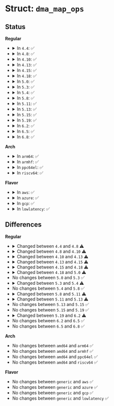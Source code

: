 # Struct: <code>dma_map_ops</code>

## Status
<b>Regular</b>
<ul>
<li>
<details>
<summary>In <code>4.4</code>: ✅</summary>

```c
struct dma_map_ops {
    void * (*alloc)(struct device *, size_t, dma_addr_t *, gfp_t, struct dma_attrs *);
    void (*free)(struct device *, size_t, void *, dma_addr_t, struct dma_attrs *);
    int (*mmap)(struct device *, struct vm_area_struct *, void *, dma_addr_t, size_t, struct dma_attrs *);
    int (*get_sgtable)(struct device *, struct sg_table *, void *, dma_addr_t, size_t, struct dma_attrs *);
    dma_addr_t (*map_page)(struct device *, struct page *, long unsigned int, size_t, enum dma_data_direction, struct dma_attrs *);
    void (*unmap_page)(struct device *, dma_addr_t, size_t, enum dma_data_direction, struct dma_attrs *);
    int (*map_sg)(struct device *, struct scatterlist *, int, enum dma_data_direction, struct dma_attrs *);
    void (*unmap_sg)(struct device *, struct scatterlist *, int, enum dma_data_direction, struct dma_attrs *);
    void (*sync_single_for_cpu)(struct device *, dma_addr_t, size_t, enum dma_data_direction);
    void (*sync_single_for_device)(struct device *, dma_addr_t, size_t, enum dma_data_direction);
    void (*sync_sg_for_cpu)(struct device *, struct scatterlist *, int, enum dma_data_direction);
    void (*sync_sg_for_device)(struct device *, struct scatterlist *, int, enum dma_data_direction);
    int (*mapping_error)(struct device *, dma_addr_t);
    int (*dma_supported)(struct device *, u64);
    int (*set_dma_mask)(struct device *, u64);
    int is_phys;
};
```
</details>
</li>
<li>
<details>
<summary>In <code>4.8</code>: ✅</summary>

```c
struct dma_map_ops {
    void * (*alloc)(struct device *, size_t, dma_addr_t *, gfp_t, long unsigned int);
    void (*free)(struct device *, size_t, void *, dma_addr_t, long unsigned int);
    int (*mmap)(struct device *, struct vm_area_struct *, void *, dma_addr_t, size_t, long unsigned int);
    int (*get_sgtable)(struct device *, struct sg_table *, void *, dma_addr_t, size_t, long unsigned int);
    dma_addr_t (*map_page)(struct device *, struct page *, long unsigned int, size_t, enum dma_data_direction, long unsigned int);
    void (*unmap_page)(struct device *, dma_addr_t, size_t, enum dma_data_direction, long unsigned int);
    int (*map_sg)(struct device *, struct scatterlist *, int, enum dma_data_direction, long unsigned int);
    void (*unmap_sg)(struct device *, struct scatterlist *, int, enum dma_data_direction, long unsigned int);
    void (*sync_single_for_cpu)(struct device *, dma_addr_t, size_t, enum dma_data_direction);
    void (*sync_single_for_device)(struct device *, dma_addr_t, size_t, enum dma_data_direction);
    void (*sync_sg_for_cpu)(struct device *, struct scatterlist *, int, enum dma_data_direction);
    void (*sync_sg_for_device)(struct device *, struct scatterlist *, int, enum dma_data_direction);
    int (*mapping_error)(struct device *, dma_addr_t);
    int (*dma_supported)(struct device *, u64);
    int (*set_dma_mask)(struct device *, u64);
    int is_phys;
};
```
</details>
</li>
<li>
<details>
<summary>In <code>4.10</code>: ✅</summary>

```c
struct dma_map_ops {
    void * (*alloc)(struct device *, size_t, dma_addr_t *, gfp_t, long unsigned int);
    void (*free)(struct device *, size_t, void *, dma_addr_t, long unsigned int);
    int (*mmap)(struct device *, struct vm_area_struct *, void *, dma_addr_t, size_t, long unsigned int);
    int (*get_sgtable)(struct device *, struct sg_table *, void *, dma_addr_t, size_t, long unsigned int);
    dma_addr_t (*map_page)(struct device *, struct page *, long unsigned int, size_t, enum dma_data_direction, long unsigned int);
    void (*unmap_page)(struct device *, dma_addr_t, size_t, enum dma_data_direction, long unsigned int);
    int (*map_sg)(struct device *, struct scatterlist *, int, enum dma_data_direction, long unsigned int);
    void (*unmap_sg)(struct device *, struct scatterlist *, int, enum dma_data_direction, long unsigned int);
    dma_addr_t (*map_resource)(struct device *, phys_addr_t, size_t, enum dma_data_direction, long unsigned int);
    void (*unmap_resource)(struct device *, dma_addr_t, size_t, enum dma_data_direction, long unsigned int);
    void (*sync_single_for_cpu)(struct device *, dma_addr_t, size_t, enum dma_data_direction);
    void (*sync_single_for_device)(struct device *, dma_addr_t, size_t, enum dma_data_direction);
    void (*sync_sg_for_cpu)(struct device *, struct scatterlist *, int, enum dma_data_direction);
    void (*sync_sg_for_device)(struct device *, struct scatterlist *, int, enum dma_data_direction);
    int (*mapping_error)(struct device *, dma_addr_t);
    int (*dma_supported)(struct device *, u64);
    int (*set_dma_mask)(struct device *, u64);
    int is_phys;
};
```
</details>
</li>
<li>
<details>
<summary>In <code>4.13</code>: ✅</summary>

```c
struct dma_map_ops {
    void * (*alloc)(struct device *, size_t, dma_addr_t *, gfp_t, long unsigned int);
    void (*free)(struct device *, size_t, void *, dma_addr_t, long unsigned int);
    int (*mmap)(struct device *, struct vm_area_struct *, void *, dma_addr_t, size_t, long unsigned int);
    int (*get_sgtable)(struct device *, struct sg_table *, void *, dma_addr_t, size_t, long unsigned int);
    dma_addr_t (*map_page)(struct device *, struct page *, long unsigned int, size_t, enum dma_data_direction, long unsigned int);
    void (*unmap_page)(struct device *, dma_addr_t, size_t, enum dma_data_direction, long unsigned int);
    int (*map_sg)(struct device *, struct scatterlist *, int, enum dma_data_direction, long unsigned int);
    void (*unmap_sg)(struct device *, struct scatterlist *, int, enum dma_data_direction, long unsigned int);
    dma_addr_t (*map_resource)(struct device *, phys_addr_t, size_t, enum dma_data_direction, long unsigned int);
    void (*unmap_resource)(struct device *, dma_addr_t, size_t, enum dma_data_direction, long unsigned int);
    void (*sync_single_for_cpu)(struct device *, dma_addr_t, size_t, enum dma_data_direction);
    void (*sync_single_for_device)(struct device *, dma_addr_t, size_t, enum dma_data_direction);
    void (*sync_sg_for_cpu)(struct device *, struct scatterlist *, int, enum dma_data_direction);
    void (*sync_sg_for_device)(struct device *, struct scatterlist *, int, enum dma_data_direction);
    int (*mapping_error)(struct device *, dma_addr_t);
    int (*dma_supported)(struct device *, u64);
    int is_phys;
};
```
</details>
</li>
<li>
<details>
<summary>In <code>4.15</code>: ✅</summary>

```c
struct dma_map_ops {
    void * (*alloc)(struct device *, size_t, dma_addr_t *, gfp_t, long unsigned int);
    void (*free)(struct device *, size_t, void *, dma_addr_t, long unsigned int);
    int (*mmap)(struct device *, struct vm_area_struct *, void *, dma_addr_t, size_t, long unsigned int);
    int (*get_sgtable)(struct device *, struct sg_table *, void *, dma_addr_t, size_t, long unsigned int);
    dma_addr_t (*map_page)(struct device *, struct page *, long unsigned int, size_t, enum dma_data_direction, long unsigned int);
    void (*unmap_page)(struct device *, dma_addr_t, size_t, enum dma_data_direction, long unsigned int);
    int (*map_sg)(struct device *, struct scatterlist *, int, enum dma_data_direction, long unsigned int);
    void (*unmap_sg)(struct device *, struct scatterlist *, int, enum dma_data_direction, long unsigned int);
    dma_addr_t (*map_resource)(struct device *, phys_addr_t, size_t, enum dma_data_direction, long unsigned int);
    void (*unmap_resource)(struct device *, dma_addr_t, size_t, enum dma_data_direction, long unsigned int);
    void (*sync_single_for_cpu)(struct device *, dma_addr_t, size_t, enum dma_data_direction);
    void (*sync_single_for_device)(struct device *, dma_addr_t, size_t, enum dma_data_direction);
    void (*sync_sg_for_cpu)(struct device *, struct scatterlist *, int, enum dma_data_direction);
    void (*sync_sg_for_device)(struct device *, struct scatterlist *, int, enum dma_data_direction);
    void (*cache_sync)(struct device *, void *, size_t, enum dma_data_direction);
    int (*mapping_error)(struct device *, dma_addr_t);
    int (*dma_supported)(struct device *, u64);
    int is_phys;
};
```
</details>
</li>
<li>
<details>
<summary>In <code>4.18</code>: ✅</summary>

```c
struct dma_map_ops {
    void * (*alloc)(struct device *, size_t, dma_addr_t *, gfp_t, long unsigned int);
    void (*free)(struct device *, size_t, void *, dma_addr_t, long unsigned int);
    int (*mmap)(struct device *, struct vm_area_struct *, void *, dma_addr_t, size_t, long unsigned int);
    int (*get_sgtable)(struct device *, struct sg_table *, void *, dma_addr_t, size_t, long unsigned int);
    dma_addr_t (*map_page)(struct device *, struct page *, long unsigned int, size_t, enum dma_data_direction, long unsigned int);
    void (*unmap_page)(struct device *, dma_addr_t, size_t, enum dma_data_direction, long unsigned int);
    int (*map_sg)(struct device *, struct scatterlist *, int, enum dma_data_direction, long unsigned int);
    void (*unmap_sg)(struct device *, struct scatterlist *, int, enum dma_data_direction, long unsigned int);
    dma_addr_t (*map_resource)(struct device *, phys_addr_t, size_t, enum dma_data_direction, long unsigned int);
    void (*unmap_resource)(struct device *, dma_addr_t, size_t, enum dma_data_direction, long unsigned int);
    void (*sync_single_for_cpu)(struct device *, dma_addr_t, size_t, enum dma_data_direction);
    void (*sync_single_for_device)(struct device *, dma_addr_t, size_t, enum dma_data_direction);
    void (*sync_sg_for_cpu)(struct device *, struct scatterlist *, int, enum dma_data_direction);
    void (*sync_sg_for_device)(struct device *, struct scatterlist *, int, enum dma_data_direction);
    void (*cache_sync)(struct device *, void *, size_t, enum dma_data_direction);
    int (*mapping_error)(struct device *, dma_addr_t);
    int (*dma_supported)(struct device *, u64);
};
```
</details>
</li>
<li>
<details>
<summary>In <code>5.0</code>: ✅</summary>

```c
struct dma_map_ops {
    void * (*alloc)(struct device *, size_t, dma_addr_t *, gfp_t, long unsigned int);
    void (*free)(struct device *, size_t, void *, dma_addr_t, long unsigned int);
    int (*mmap)(struct device *, struct vm_area_struct *, void *, dma_addr_t, size_t, long unsigned int);
    int (*get_sgtable)(struct device *, struct sg_table *, void *, dma_addr_t, size_t, long unsigned int);
    dma_addr_t (*map_page)(struct device *, struct page *, long unsigned int, size_t, enum dma_data_direction, long unsigned int);
    void (*unmap_page)(struct device *, dma_addr_t, size_t, enum dma_data_direction, long unsigned int);
    int (*map_sg)(struct device *, struct scatterlist *, int, enum dma_data_direction, long unsigned int);
    void (*unmap_sg)(struct device *, struct scatterlist *, int, enum dma_data_direction, long unsigned int);
    dma_addr_t (*map_resource)(struct device *, phys_addr_t, size_t, enum dma_data_direction, long unsigned int);
    void (*unmap_resource)(struct device *, dma_addr_t, size_t, enum dma_data_direction, long unsigned int);
    void (*sync_single_for_cpu)(struct device *, dma_addr_t, size_t, enum dma_data_direction);
    void (*sync_single_for_device)(struct device *, dma_addr_t, size_t, enum dma_data_direction);
    void (*sync_sg_for_cpu)(struct device *, struct scatterlist *, int, enum dma_data_direction);
    void (*sync_sg_for_device)(struct device *, struct scatterlist *, int, enum dma_data_direction);
    void (*cache_sync)(struct device *, void *, size_t, enum dma_data_direction);
    int (*dma_supported)(struct device *, u64);
    u64 (*get_required_mask)(struct device *);
    size_t (*max_mapping_size)(struct device *);
};
```
</details>
</li>
<li>
<details>
<summary>In <code>5.3</code>: ✅</summary>

```c
struct dma_map_ops {
    void * (*alloc)(struct device *, size_t, dma_addr_t *, gfp_t, long unsigned int);
    void (*free)(struct device *, size_t, void *, dma_addr_t, long unsigned int);
    int (*mmap)(struct device *, struct vm_area_struct *, void *, dma_addr_t, size_t, long unsigned int);
    int (*get_sgtable)(struct device *, struct sg_table *, void *, dma_addr_t, size_t, long unsigned int);
    dma_addr_t (*map_page)(struct device *, struct page *, long unsigned int, size_t, enum dma_data_direction, long unsigned int);
    void (*unmap_page)(struct device *, dma_addr_t, size_t, enum dma_data_direction, long unsigned int);
    int (*map_sg)(struct device *, struct scatterlist *, int, enum dma_data_direction, long unsigned int);
    void (*unmap_sg)(struct device *, struct scatterlist *, int, enum dma_data_direction, long unsigned int);
    dma_addr_t (*map_resource)(struct device *, phys_addr_t, size_t, enum dma_data_direction, long unsigned int);
    void (*unmap_resource)(struct device *, dma_addr_t, size_t, enum dma_data_direction, long unsigned int);
    void (*sync_single_for_cpu)(struct device *, dma_addr_t, size_t, enum dma_data_direction);
    void (*sync_single_for_device)(struct device *, dma_addr_t, size_t, enum dma_data_direction);
    void (*sync_sg_for_cpu)(struct device *, struct scatterlist *, int, enum dma_data_direction);
    void (*sync_sg_for_device)(struct device *, struct scatterlist *, int, enum dma_data_direction);
    void (*cache_sync)(struct device *, void *, size_t, enum dma_data_direction);
    int (*dma_supported)(struct device *, u64);
    u64 (*get_required_mask)(struct device *);
    size_t (*max_mapping_size)(struct device *);
};
```
</details>
</li>
<li>
<details>
<summary>In <code>5.4</code>: ✅</summary>

```c
struct dma_map_ops {
    void * (*alloc)(struct device *, size_t, dma_addr_t *, gfp_t, long unsigned int);
    void (*free)(struct device *, size_t, void *, dma_addr_t, long unsigned int);
    int (*mmap)(struct device *, struct vm_area_struct *, void *, dma_addr_t, size_t, long unsigned int);
    int (*get_sgtable)(struct device *, struct sg_table *, void *, dma_addr_t, size_t, long unsigned int);
    dma_addr_t (*map_page)(struct device *, struct page *, long unsigned int, size_t, enum dma_data_direction, long unsigned int);
    void (*unmap_page)(struct device *, dma_addr_t, size_t, enum dma_data_direction, long unsigned int);
    int (*map_sg)(struct device *, struct scatterlist *, int, enum dma_data_direction, long unsigned int);
    void (*unmap_sg)(struct device *, struct scatterlist *, int, enum dma_data_direction, long unsigned int);
    dma_addr_t (*map_resource)(struct device *, phys_addr_t, size_t, enum dma_data_direction, long unsigned int);
    void (*unmap_resource)(struct device *, dma_addr_t, size_t, enum dma_data_direction, long unsigned int);
    void (*sync_single_for_cpu)(struct device *, dma_addr_t, size_t, enum dma_data_direction);
    void (*sync_single_for_device)(struct device *, dma_addr_t, size_t, enum dma_data_direction);
    void (*sync_sg_for_cpu)(struct device *, struct scatterlist *, int, enum dma_data_direction);
    void (*sync_sg_for_device)(struct device *, struct scatterlist *, int, enum dma_data_direction);
    void (*cache_sync)(struct device *, void *, size_t, enum dma_data_direction);
    int (*dma_supported)(struct device *, u64);
    u64 (*get_required_mask)(struct device *);
    size_t (*max_mapping_size)(struct device *);
    long unsigned int (*get_merge_boundary)(struct device *);
};
```
</details>
</li>
<li>
<details>
<summary>In <code>5.8</code>: ✅</summary>

```c
struct dma_map_ops {
    void * (*alloc)(struct device *, size_t, dma_addr_t *, gfp_t, long unsigned int);
    void (*free)(struct device *, size_t, void *, dma_addr_t, long unsigned int);
    int (*mmap)(struct device *, struct vm_area_struct *, void *, dma_addr_t, size_t, long unsigned int);
    int (*get_sgtable)(struct device *, struct sg_table *, void *, dma_addr_t, size_t, long unsigned int);
    dma_addr_t (*map_page)(struct device *, struct page *, long unsigned int, size_t, enum dma_data_direction, long unsigned int);
    void (*unmap_page)(struct device *, dma_addr_t, size_t, enum dma_data_direction, long unsigned int);
    int (*map_sg)(struct device *, struct scatterlist *, int, enum dma_data_direction, long unsigned int);
    void (*unmap_sg)(struct device *, struct scatterlist *, int, enum dma_data_direction, long unsigned int);
    dma_addr_t (*map_resource)(struct device *, phys_addr_t, size_t, enum dma_data_direction, long unsigned int);
    void (*unmap_resource)(struct device *, dma_addr_t, size_t, enum dma_data_direction, long unsigned int);
    void (*sync_single_for_cpu)(struct device *, dma_addr_t, size_t, enum dma_data_direction);
    void (*sync_single_for_device)(struct device *, dma_addr_t, size_t, enum dma_data_direction);
    void (*sync_sg_for_cpu)(struct device *, struct scatterlist *, int, enum dma_data_direction);
    void (*sync_sg_for_device)(struct device *, struct scatterlist *, int, enum dma_data_direction);
    void (*cache_sync)(struct device *, void *, size_t, enum dma_data_direction);
    int (*dma_supported)(struct device *, u64);
    u64 (*get_required_mask)(struct device *);
    size_t (*max_mapping_size)(struct device *);
    long unsigned int (*get_merge_boundary)(struct device *);
};
```
</details>
</li>
<li>
<details>
<summary>In <code>5.11</code>: ✅</summary>

```c
struct dma_map_ops {
    void * (*alloc)(struct device *, size_t, dma_addr_t *, gfp_t, long unsigned int);
    void (*free)(struct device *, size_t, void *, dma_addr_t, long unsigned int);
    struct page * (*alloc_pages)(struct device *, size_t, dma_addr_t *, enum dma_data_direction, gfp_t);
    void (*free_pages)(struct device *, size_t, struct page *, dma_addr_t, enum dma_data_direction);
    void * (*alloc_noncoherent)(struct device *, size_t, dma_addr_t *, enum dma_data_direction, gfp_t);
    void (*free_noncoherent)(struct device *, size_t, void *, dma_addr_t, enum dma_data_direction);
    int (*mmap)(struct device *, struct vm_area_struct *, void *, dma_addr_t, size_t, long unsigned int);
    int (*get_sgtable)(struct device *, struct sg_table *, void *, dma_addr_t, size_t, long unsigned int);
    dma_addr_t (*map_page)(struct device *, struct page *, long unsigned int, size_t, enum dma_data_direction, long unsigned int);
    void (*unmap_page)(struct device *, dma_addr_t, size_t, enum dma_data_direction, long unsigned int);
    int (*map_sg)(struct device *, struct scatterlist *, int, enum dma_data_direction, long unsigned int);
    void (*unmap_sg)(struct device *, struct scatterlist *, int, enum dma_data_direction, long unsigned int);
    dma_addr_t (*map_resource)(struct device *, phys_addr_t, size_t, enum dma_data_direction, long unsigned int);
    void (*unmap_resource)(struct device *, dma_addr_t, size_t, enum dma_data_direction, long unsigned int);
    void (*sync_single_for_cpu)(struct device *, dma_addr_t, size_t, enum dma_data_direction);
    void (*sync_single_for_device)(struct device *, dma_addr_t, size_t, enum dma_data_direction);
    void (*sync_sg_for_cpu)(struct device *, struct scatterlist *, int, enum dma_data_direction);
    void (*sync_sg_for_device)(struct device *, struct scatterlist *, int, enum dma_data_direction);
    void (*cache_sync)(struct device *, void *, size_t, enum dma_data_direction);
    int (*dma_supported)(struct device *, u64);
    u64 (*get_required_mask)(struct device *);
    size_t (*max_mapping_size)(struct device *);
    long unsigned int (*get_merge_boundary)(struct device *);
};
```
</details>
</li>
<li>
<details>
<summary>In <code>5.13</code>: ✅</summary>

```c
struct dma_map_ops {
    void * (*alloc)(struct device *, size_t, dma_addr_t *, gfp_t, long unsigned int);
    void (*free)(struct device *, size_t, void *, dma_addr_t, long unsigned int);
    struct page * (*alloc_pages)(struct device *, size_t, dma_addr_t *, enum dma_data_direction, gfp_t);
    void (*free_pages)(struct device *, size_t, struct page *, dma_addr_t, enum dma_data_direction);
    struct sg_table * (*alloc_noncontiguous)(struct device *, size_t, enum dma_data_direction, gfp_t, long unsigned int);
    void (*free_noncontiguous)(struct device *, size_t, struct sg_table *, enum dma_data_direction);
    int (*mmap)(struct device *, struct vm_area_struct *, void *, dma_addr_t, size_t, long unsigned int);
    int (*get_sgtable)(struct device *, struct sg_table *, void *, dma_addr_t, size_t, long unsigned int);
    dma_addr_t (*map_page)(struct device *, struct page *, long unsigned int, size_t, enum dma_data_direction, long unsigned int);
    void (*unmap_page)(struct device *, dma_addr_t, size_t, enum dma_data_direction, long unsigned int);
    int (*map_sg)(struct device *, struct scatterlist *, int, enum dma_data_direction, long unsigned int);
    void (*unmap_sg)(struct device *, struct scatterlist *, int, enum dma_data_direction, long unsigned int);
    dma_addr_t (*map_resource)(struct device *, phys_addr_t, size_t, enum dma_data_direction, long unsigned int);
    void (*unmap_resource)(struct device *, dma_addr_t, size_t, enum dma_data_direction, long unsigned int);
    void (*sync_single_for_cpu)(struct device *, dma_addr_t, size_t, enum dma_data_direction);
    void (*sync_single_for_device)(struct device *, dma_addr_t, size_t, enum dma_data_direction);
    void (*sync_sg_for_cpu)(struct device *, struct scatterlist *, int, enum dma_data_direction);
    void (*sync_sg_for_device)(struct device *, struct scatterlist *, int, enum dma_data_direction);
    void (*cache_sync)(struct device *, void *, size_t, enum dma_data_direction);
    int (*dma_supported)(struct device *, u64);
    u64 (*get_required_mask)(struct device *);
    size_t (*max_mapping_size)(struct device *);
    long unsigned int (*get_merge_boundary)(struct device *);
};
```
</details>
</li>
<li>
<details>
<summary>In <code>5.15</code>: ✅</summary>

```c
struct dma_map_ops {
    void * (*alloc)(struct device *, size_t, dma_addr_t *, gfp_t, long unsigned int);
    void (*free)(struct device *, size_t, void *, dma_addr_t, long unsigned int);
    struct page * (*alloc_pages)(struct device *, size_t, dma_addr_t *, enum dma_data_direction, gfp_t);
    void (*free_pages)(struct device *, size_t, struct page *, dma_addr_t, enum dma_data_direction);
    struct sg_table * (*alloc_noncontiguous)(struct device *, size_t, enum dma_data_direction, gfp_t, long unsigned int);
    void (*free_noncontiguous)(struct device *, size_t, struct sg_table *, enum dma_data_direction);
    int (*mmap)(struct device *, struct vm_area_struct *, void *, dma_addr_t, size_t, long unsigned int);
    int (*get_sgtable)(struct device *, struct sg_table *, void *, dma_addr_t, size_t, long unsigned int);
    dma_addr_t (*map_page)(struct device *, struct page *, long unsigned int, size_t, enum dma_data_direction, long unsigned int);
    void (*unmap_page)(struct device *, dma_addr_t, size_t, enum dma_data_direction, long unsigned int);
    int (*map_sg)(struct device *, struct scatterlist *, int, enum dma_data_direction, long unsigned int);
    void (*unmap_sg)(struct device *, struct scatterlist *, int, enum dma_data_direction, long unsigned int);
    dma_addr_t (*map_resource)(struct device *, phys_addr_t, size_t, enum dma_data_direction, long unsigned int);
    void (*unmap_resource)(struct device *, dma_addr_t, size_t, enum dma_data_direction, long unsigned int);
    void (*sync_single_for_cpu)(struct device *, dma_addr_t, size_t, enum dma_data_direction);
    void (*sync_single_for_device)(struct device *, dma_addr_t, size_t, enum dma_data_direction);
    void (*sync_sg_for_cpu)(struct device *, struct scatterlist *, int, enum dma_data_direction);
    void (*sync_sg_for_device)(struct device *, struct scatterlist *, int, enum dma_data_direction);
    void (*cache_sync)(struct device *, void *, size_t, enum dma_data_direction);
    int (*dma_supported)(struct device *, u64);
    u64 (*get_required_mask)(struct device *);
    size_t (*max_mapping_size)(struct device *);
    long unsigned int (*get_merge_boundary)(struct device *);
};
```
</details>
</li>
<li>
<details>
<summary>In <code>5.19</code>: ✅</summary>

```c
struct dma_map_ops {
    void * (*alloc)(struct device *, size_t, dma_addr_t *, gfp_t, long unsigned int);
    void (*free)(struct device *, size_t, void *, dma_addr_t, long unsigned int);
    struct page * (*alloc_pages)(struct device *, size_t, dma_addr_t *, enum dma_data_direction, gfp_t);
    void (*free_pages)(struct device *, size_t, struct page *, dma_addr_t, enum dma_data_direction);
    struct sg_table * (*alloc_noncontiguous)(struct device *, size_t, enum dma_data_direction, gfp_t, long unsigned int);
    void (*free_noncontiguous)(struct device *, size_t, struct sg_table *, enum dma_data_direction);
    int (*mmap)(struct device *, struct vm_area_struct *, void *, dma_addr_t, size_t, long unsigned int);
    int (*get_sgtable)(struct device *, struct sg_table *, void *, dma_addr_t, size_t, long unsigned int);
    dma_addr_t (*map_page)(struct device *, struct page *, long unsigned int, size_t, enum dma_data_direction, long unsigned int);
    void (*unmap_page)(struct device *, dma_addr_t, size_t, enum dma_data_direction, long unsigned int);
    int (*map_sg)(struct device *, struct scatterlist *, int, enum dma_data_direction, long unsigned int);
    void (*unmap_sg)(struct device *, struct scatterlist *, int, enum dma_data_direction, long unsigned int);
    dma_addr_t (*map_resource)(struct device *, phys_addr_t, size_t, enum dma_data_direction, long unsigned int);
    void (*unmap_resource)(struct device *, dma_addr_t, size_t, enum dma_data_direction, long unsigned int);
    void (*sync_single_for_cpu)(struct device *, dma_addr_t, size_t, enum dma_data_direction);
    void (*sync_single_for_device)(struct device *, dma_addr_t, size_t, enum dma_data_direction);
    void (*sync_sg_for_cpu)(struct device *, struct scatterlist *, int, enum dma_data_direction);
    void (*sync_sg_for_device)(struct device *, struct scatterlist *, int, enum dma_data_direction);
    void (*cache_sync)(struct device *, void *, size_t, enum dma_data_direction);
    int (*dma_supported)(struct device *, u64);
    u64 (*get_required_mask)(struct device *);
    size_t (*max_mapping_size)(struct device *);
    long unsigned int (*get_merge_boundary)(struct device *);
};
```
</details>
</li>
<li>
<details>
<summary>In <code>6.2</code>: ✅</summary>

```c
struct dma_map_ops {
    unsigned int flags;
    void * (*alloc)(struct device *, size_t, dma_addr_t *, gfp_t, long unsigned int);
    void (*free)(struct device *, size_t, void *, dma_addr_t, long unsigned int);
    struct page * (*alloc_pages)(struct device *, size_t, dma_addr_t *, enum dma_data_direction, gfp_t);
    void (*free_pages)(struct device *, size_t, struct page *, dma_addr_t, enum dma_data_direction);
    struct sg_table * (*alloc_noncontiguous)(struct device *, size_t, enum dma_data_direction, gfp_t, long unsigned int);
    void (*free_noncontiguous)(struct device *, size_t, struct sg_table *, enum dma_data_direction);
    int (*mmap)(struct device *, struct vm_area_struct *, void *, dma_addr_t, size_t, long unsigned int);
    int (*get_sgtable)(struct device *, struct sg_table *, void *, dma_addr_t, size_t, long unsigned int);
    dma_addr_t (*map_page)(struct device *, struct page *, long unsigned int, size_t, enum dma_data_direction, long unsigned int);
    void (*unmap_page)(struct device *, dma_addr_t, size_t, enum dma_data_direction, long unsigned int);
    int (*map_sg)(struct device *, struct scatterlist *, int, enum dma_data_direction, long unsigned int);
    void (*unmap_sg)(struct device *, struct scatterlist *, int, enum dma_data_direction, long unsigned int);
    dma_addr_t (*map_resource)(struct device *, phys_addr_t, size_t, enum dma_data_direction, long unsigned int);
    void (*unmap_resource)(struct device *, dma_addr_t, size_t, enum dma_data_direction, long unsigned int);
    void (*sync_single_for_cpu)(struct device *, dma_addr_t, size_t, enum dma_data_direction);
    void (*sync_single_for_device)(struct device *, dma_addr_t, size_t, enum dma_data_direction);
    void (*sync_sg_for_cpu)(struct device *, struct scatterlist *, int, enum dma_data_direction);
    void (*sync_sg_for_device)(struct device *, struct scatterlist *, int, enum dma_data_direction);
    void (*cache_sync)(struct device *, void *, size_t, enum dma_data_direction);
    int (*dma_supported)(struct device *, u64);
    u64 (*get_required_mask)(struct device *);
    size_t (*max_mapping_size)(struct device *);
    size_t (*opt_mapping_size)();
    long unsigned int (*get_merge_boundary)(struct device *);
};
```
</details>
</li>
<li>
<details>
<summary>In <code>6.5</code>: ✅</summary>

```c
struct dma_map_ops {
    unsigned int flags;
    void * (*alloc)(struct device *, size_t, dma_addr_t *, gfp_t, long unsigned int);
    void (*free)(struct device *, size_t, void *, dma_addr_t, long unsigned int);
    struct page * (*alloc_pages)(struct device *, size_t, dma_addr_t *, enum dma_data_direction, gfp_t);
    void (*free_pages)(struct device *, size_t, struct page *, dma_addr_t, enum dma_data_direction);
    struct sg_table * (*alloc_noncontiguous)(struct device *, size_t, enum dma_data_direction, gfp_t, long unsigned int);
    void (*free_noncontiguous)(struct device *, size_t, struct sg_table *, enum dma_data_direction);
    int (*mmap)(struct device *, struct vm_area_struct *, void *, dma_addr_t, size_t, long unsigned int);
    int (*get_sgtable)(struct device *, struct sg_table *, void *, dma_addr_t, size_t, long unsigned int);
    dma_addr_t (*map_page)(struct device *, struct page *, long unsigned int, size_t, enum dma_data_direction, long unsigned int);
    void (*unmap_page)(struct device *, dma_addr_t, size_t, enum dma_data_direction, long unsigned int);
    int (*map_sg)(struct device *, struct scatterlist *, int, enum dma_data_direction, long unsigned int);
    void (*unmap_sg)(struct device *, struct scatterlist *, int, enum dma_data_direction, long unsigned int);
    dma_addr_t (*map_resource)(struct device *, phys_addr_t, size_t, enum dma_data_direction, long unsigned int);
    void (*unmap_resource)(struct device *, dma_addr_t, size_t, enum dma_data_direction, long unsigned int);
    void (*sync_single_for_cpu)(struct device *, dma_addr_t, size_t, enum dma_data_direction);
    void (*sync_single_for_device)(struct device *, dma_addr_t, size_t, enum dma_data_direction);
    void (*sync_sg_for_cpu)(struct device *, struct scatterlist *, int, enum dma_data_direction);
    void (*sync_sg_for_device)(struct device *, struct scatterlist *, int, enum dma_data_direction);
    void (*cache_sync)(struct device *, void *, size_t, enum dma_data_direction);
    int (*dma_supported)(struct device *, u64);
    u64 (*get_required_mask)(struct device *);
    size_t (*max_mapping_size)(struct device *);
    size_t (*opt_mapping_size)();
    long unsigned int (*get_merge_boundary)(struct device *);
};
```
</details>
</li>
<li>
<details>
<summary>In <code>6.8</code>: ✅</summary>

```c
struct dma_map_ops {
    unsigned int flags;
    void * (*alloc)(struct device *, size_t, dma_addr_t *, gfp_t, long unsigned int);
    void (*free)(struct device *, size_t, void *, dma_addr_t, long unsigned int);
    struct page * (*alloc_pages)(struct device *, size_t, dma_addr_t *, enum dma_data_direction, gfp_t);
    void (*free_pages)(struct device *, size_t, struct page *, dma_addr_t, enum dma_data_direction);
    struct sg_table * (*alloc_noncontiguous)(struct device *, size_t, enum dma_data_direction, gfp_t, long unsigned int);
    void (*free_noncontiguous)(struct device *, size_t, struct sg_table *, enum dma_data_direction);
    int (*mmap)(struct device *, struct vm_area_struct *, void *, dma_addr_t, size_t, long unsigned int);
    int (*get_sgtable)(struct device *, struct sg_table *, void *, dma_addr_t, size_t, long unsigned int);
    dma_addr_t (*map_page)(struct device *, struct page *, long unsigned int, size_t, enum dma_data_direction, long unsigned int);
    void (*unmap_page)(struct device *, dma_addr_t, size_t, enum dma_data_direction, long unsigned int);
    int (*map_sg)(struct device *, struct scatterlist *, int, enum dma_data_direction, long unsigned int);
    void (*unmap_sg)(struct device *, struct scatterlist *, int, enum dma_data_direction, long unsigned int);
    dma_addr_t (*map_resource)(struct device *, phys_addr_t, size_t, enum dma_data_direction, long unsigned int);
    void (*unmap_resource)(struct device *, dma_addr_t, size_t, enum dma_data_direction, long unsigned int);
    void (*sync_single_for_cpu)(struct device *, dma_addr_t, size_t, enum dma_data_direction);
    void (*sync_single_for_device)(struct device *, dma_addr_t, size_t, enum dma_data_direction);
    void (*sync_sg_for_cpu)(struct device *, struct scatterlist *, int, enum dma_data_direction);
    void (*sync_sg_for_device)(struct device *, struct scatterlist *, int, enum dma_data_direction);
    void (*cache_sync)(struct device *, void *, size_t, enum dma_data_direction);
    int (*dma_supported)(struct device *, u64);
    u64 (*get_required_mask)(struct device *);
    size_t (*max_mapping_size)(struct device *);
    size_t (*opt_mapping_size)();
    long unsigned int (*get_merge_boundary)(struct device *);
};
```
</details>
</li>
</ul>
<b>Arch</b>
<ul>
<li>
<details>
<summary>In <code>arm64</code>: ✅</summary>

```c
struct dma_map_ops {
    void * (*alloc)(struct device *, size_t, dma_addr_t *, gfp_t, long unsigned int);
    void (*free)(struct device *, size_t, void *, dma_addr_t, long unsigned int);
    int (*mmap)(struct device *, struct vm_area_struct *, void *, dma_addr_t, size_t, long unsigned int);
    int (*get_sgtable)(struct device *, struct sg_table *, void *, dma_addr_t, size_t, long unsigned int);
    dma_addr_t (*map_page)(struct device *, struct page *, long unsigned int, size_t, enum dma_data_direction, long unsigned int);
    void (*unmap_page)(struct device *, dma_addr_t, size_t, enum dma_data_direction, long unsigned int);
    int (*map_sg)(struct device *, struct scatterlist *, int, enum dma_data_direction, long unsigned int);
    void (*unmap_sg)(struct device *, struct scatterlist *, int, enum dma_data_direction, long unsigned int);
    dma_addr_t (*map_resource)(struct device *, phys_addr_t, size_t, enum dma_data_direction, long unsigned int);
    void (*unmap_resource)(struct device *, dma_addr_t, size_t, enum dma_data_direction, long unsigned int);
    void (*sync_single_for_cpu)(struct device *, dma_addr_t, size_t, enum dma_data_direction);
    void (*sync_single_for_device)(struct device *, dma_addr_t, size_t, enum dma_data_direction);
    void (*sync_sg_for_cpu)(struct device *, struct scatterlist *, int, enum dma_data_direction);
    void (*sync_sg_for_device)(struct device *, struct scatterlist *, int, enum dma_data_direction);
    void (*cache_sync)(struct device *, void *, size_t, enum dma_data_direction);
    int (*dma_supported)(struct device *, u64);
    u64 (*get_required_mask)(struct device *);
    size_t (*max_mapping_size)(struct device *);
    long unsigned int (*get_merge_boundary)(struct device *);
};
```
</details>
</li>
<li>
<details>
<summary>In <code>armhf</code>: ✅</summary>

```c
struct dma_map_ops {
    void * (*alloc)(struct device *, size_t, dma_addr_t *, gfp_t, long unsigned int);
    void (*free)(struct device *, size_t, void *, dma_addr_t, long unsigned int);
    int (*mmap)(struct device *, struct vm_area_struct *, void *, dma_addr_t, size_t, long unsigned int);
    int (*get_sgtable)(struct device *, struct sg_table *, void *, dma_addr_t, size_t, long unsigned int);
    dma_addr_t (*map_page)(struct device *, struct page *, long unsigned int, size_t, enum dma_data_direction, long unsigned int);
    void (*unmap_page)(struct device *, dma_addr_t, size_t, enum dma_data_direction, long unsigned int);
    int (*map_sg)(struct device *, struct scatterlist *, int, enum dma_data_direction, long unsigned int);
    void (*unmap_sg)(struct device *, struct scatterlist *, int, enum dma_data_direction, long unsigned int);
    dma_addr_t (*map_resource)(struct device *, phys_addr_t, size_t, enum dma_data_direction, long unsigned int);
    void (*unmap_resource)(struct device *, dma_addr_t, size_t, enum dma_data_direction, long unsigned int);
    void (*sync_single_for_cpu)(struct device *, dma_addr_t, size_t, enum dma_data_direction);
    void (*sync_single_for_device)(struct device *, dma_addr_t, size_t, enum dma_data_direction);
    void (*sync_sg_for_cpu)(struct device *, struct scatterlist *, int, enum dma_data_direction);
    void (*sync_sg_for_device)(struct device *, struct scatterlist *, int, enum dma_data_direction);
    void (*cache_sync)(struct device *, void *, size_t, enum dma_data_direction);
    int (*dma_supported)(struct device *, u64);
    u64 (*get_required_mask)(struct device *);
    size_t (*max_mapping_size)(struct device *);
    long unsigned int (*get_merge_boundary)(struct device *);
};
```
</details>
</li>
<li>
<details>
<summary>In <code>ppc64el</code>: ✅</summary>

```c
struct dma_map_ops {
    void * (*alloc)(struct device *, size_t, dma_addr_t *, gfp_t, long unsigned int);
    void (*free)(struct device *, size_t, void *, dma_addr_t, long unsigned int);
    int (*mmap)(struct device *, struct vm_area_struct *, void *, dma_addr_t, size_t, long unsigned int);
    int (*get_sgtable)(struct device *, struct sg_table *, void *, dma_addr_t, size_t, long unsigned int);
    dma_addr_t (*map_page)(struct device *, struct page *, long unsigned int, size_t, enum dma_data_direction, long unsigned int);
    void (*unmap_page)(struct device *, dma_addr_t, size_t, enum dma_data_direction, long unsigned int);
    int (*map_sg)(struct device *, struct scatterlist *, int, enum dma_data_direction, long unsigned int);
    void (*unmap_sg)(struct device *, struct scatterlist *, int, enum dma_data_direction, long unsigned int);
    dma_addr_t (*map_resource)(struct device *, phys_addr_t, size_t, enum dma_data_direction, long unsigned int);
    void (*unmap_resource)(struct device *, dma_addr_t, size_t, enum dma_data_direction, long unsigned int);
    void (*sync_single_for_cpu)(struct device *, dma_addr_t, size_t, enum dma_data_direction);
    void (*sync_single_for_device)(struct device *, dma_addr_t, size_t, enum dma_data_direction);
    void (*sync_sg_for_cpu)(struct device *, struct scatterlist *, int, enum dma_data_direction);
    void (*sync_sg_for_device)(struct device *, struct scatterlist *, int, enum dma_data_direction);
    void (*cache_sync)(struct device *, void *, size_t, enum dma_data_direction);
    int (*dma_supported)(struct device *, u64);
    u64 (*get_required_mask)(struct device *);
    size_t (*max_mapping_size)(struct device *);
    long unsigned int (*get_merge_boundary)(struct device *);
};
```
</details>
</li>
<li>
<details>
<summary>In <code>riscv64</code>: ✅</summary>

```c
struct dma_map_ops {
    void * (*alloc)(struct device *, size_t, dma_addr_t *, gfp_t, long unsigned int);
    void (*free)(struct device *, size_t, void *, dma_addr_t, long unsigned int);
    int (*mmap)(struct device *, struct vm_area_struct *, void *, dma_addr_t, size_t, long unsigned int);
    int (*get_sgtable)(struct device *, struct sg_table *, void *, dma_addr_t, size_t, long unsigned int);
    dma_addr_t (*map_page)(struct device *, struct page *, long unsigned int, size_t, enum dma_data_direction, long unsigned int);
    void (*unmap_page)(struct device *, dma_addr_t, size_t, enum dma_data_direction, long unsigned int);
    int (*map_sg)(struct device *, struct scatterlist *, int, enum dma_data_direction, long unsigned int);
    void (*unmap_sg)(struct device *, struct scatterlist *, int, enum dma_data_direction, long unsigned int);
    dma_addr_t (*map_resource)(struct device *, phys_addr_t, size_t, enum dma_data_direction, long unsigned int);
    void (*unmap_resource)(struct device *, dma_addr_t, size_t, enum dma_data_direction, long unsigned int);
    void (*sync_single_for_cpu)(struct device *, dma_addr_t, size_t, enum dma_data_direction);
    void (*sync_single_for_device)(struct device *, dma_addr_t, size_t, enum dma_data_direction);
    void (*sync_sg_for_cpu)(struct device *, struct scatterlist *, int, enum dma_data_direction);
    void (*sync_sg_for_device)(struct device *, struct scatterlist *, int, enum dma_data_direction);
    void (*cache_sync)(struct device *, void *, size_t, enum dma_data_direction);
    int (*dma_supported)(struct device *, u64);
    u64 (*get_required_mask)(struct device *);
    size_t (*max_mapping_size)(struct device *);
    long unsigned int (*get_merge_boundary)(struct device *);
};
```
</details>
</li>
</ul>
<b>Flavor</b>
<ul>
<li>
<details>
<summary>In <code>aws</code>: ✅</summary>

```c
struct dma_map_ops {
    void * (*alloc)(struct device *, size_t, dma_addr_t *, gfp_t, long unsigned int);
    void (*free)(struct device *, size_t, void *, dma_addr_t, long unsigned int);
    int (*mmap)(struct device *, struct vm_area_struct *, void *, dma_addr_t, size_t, long unsigned int);
    int (*get_sgtable)(struct device *, struct sg_table *, void *, dma_addr_t, size_t, long unsigned int);
    dma_addr_t (*map_page)(struct device *, struct page *, long unsigned int, size_t, enum dma_data_direction, long unsigned int);
    void (*unmap_page)(struct device *, dma_addr_t, size_t, enum dma_data_direction, long unsigned int);
    int (*map_sg)(struct device *, struct scatterlist *, int, enum dma_data_direction, long unsigned int);
    void (*unmap_sg)(struct device *, struct scatterlist *, int, enum dma_data_direction, long unsigned int);
    dma_addr_t (*map_resource)(struct device *, phys_addr_t, size_t, enum dma_data_direction, long unsigned int);
    void (*unmap_resource)(struct device *, dma_addr_t, size_t, enum dma_data_direction, long unsigned int);
    void (*sync_single_for_cpu)(struct device *, dma_addr_t, size_t, enum dma_data_direction);
    void (*sync_single_for_device)(struct device *, dma_addr_t, size_t, enum dma_data_direction);
    void (*sync_sg_for_cpu)(struct device *, struct scatterlist *, int, enum dma_data_direction);
    void (*sync_sg_for_device)(struct device *, struct scatterlist *, int, enum dma_data_direction);
    void (*cache_sync)(struct device *, void *, size_t, enum dma_data_direction);
    int (*dma_supported)(struct device *, u64);
    u64 (*get_required_mask)(struct device *);
    size_t (*max_mapping_size)(struct device *);
    long unsigned int (*get_merge_boundary)(struct device *);
};
```
</details>
</li>
<li>
<details>
<summary>In <code>azure</code>: ✅</summary>

```c
struct dma_map_ops {
    void * (*alloc)(struct device *, size_t, dma_addr_t *, gfp_t, long unsigned int);
    void (*free)(struct device *, size_t, void *, dma_addr_t, long unsigned int);
    int (*mmap)(struct device *, struct vm_area_struct *, void *, dma_addr_t, size_t, long unsigned int);
    int (*get_sgtable)(struct device *, struct sg_table *, void *, dma_addr_t, size_t, long unsigned int);
    dma_addr_t (*map_page)(struct device *, struct page *, long unsigned int, size_t, enum dma_data_direction, long unsigned int);
    void (*unmap_page)(struct device *, dma_addr_t, size_t, enum dma_data_direction, long unsigned int);
    int (*map_sg)(struct device *, struct scatterlist *, int, enum dma_data_direction, long unsigned int);
    void (*unmap_sg)(struct device *, struct scatterlist *, int, enum dma_data_direction, long unsigned int);
    dma_addr_t (*map_resource)(struct device *, phys_addr_t, size_t, enum dma_data_direction, long unsigned int);
    void (*unmap_resource)(struct device *, dma_addr_t, size_t, enum dma_data_direction, long unsigned int);
    void (*sync_single_for_cpu)(struct device *, dma_addr_t, size_t, enum dma_data_direction);
    void (*sync_single_for_device)(struct device *, dma_addr_t, size_t, enum dma_data_direction);
    void (*sync_sg_for_cpu)(struct device *, struct scatterlist *, int, enum dma_data_direction);
    void (*sync_sg_for_device)(struct device *, struct scatterlist *, int, enum dma_data_direction);
    void (*cache_sync)(struct device *, void *, size_t, enum dma_data_direction);
    int (*dma_supported)(struct device *, u64);
    u64 (*get_required_mask)(struct device *);
    size_t (*max_mapping_size)(struct device *);
    long unsigned int (*get_merge_boundary)(struct device *);
};
```
</details>
</li>
<li>
<details>
<summary>In <code>gcp</code>: ✅</summary>

```c
struct dma_map_ops {
    void * (*alloc)(struct device *, size_t, dma_addr_t *, gfp_t, long unsigned int);
    void (*free)(struct device *, size_t, void *, dma_addr_t, long unsigned int);
    int (*mmap)(struct device *, struct vm_area_struct *, void *, dma_addr_t, size_t, long unsigned int);
    int (*get_sgtable)(struct device *, struct sg_table *, void *, dma_addr_t, size_t, long unsigned int);
    dma_addr_t (*map_page)(struct device *, struct page *, long unsigned int, size_t, enum dma_data_direction, long unsigned int);
    void (*unmap_page)(struct device *, dma_addr_t, size_t, enum dma_data_direction, long unsigned int);
    int (*map_sg)(struct device *, struct scatterlist *, int, enum dma_data_direction, long unsigned int);
    void (*unmap_sg)(struct device *, struct scatterlist *, int, enum dma_data_direction, long unsigned int);
    dma_addr_t (*map_resource)(struct device *, phys_addr_t, size_t, enum dma_data_direction, long unsigned int);
    void (*unmap_resource)(struct device *, dma_addr_t, size_t, enum dma_data_direction, long unsigned int);
    void (*sync_single_for_cpu)(struct device *, dma_addr_t, size_t, enum dma_data_direction);
    void (*sync_single_for_device)(struct device *, dma_addr_t, size_t, enum dma_data_direction);
    void (*sync_sg_for_cpu)(struct device *, struct scatterlist *, int, enum dma_data_direction);
    void (*sync_sg_for_device)(struct device *, struct scatterlist *, int, enum dma_data_direction);
    void (*cache_sync)(struct device *, void *, size_t, enum dma_data_direction);
    int (*dma_supported)(struct device *, u64);
    u64 (*get_required_mask)(struct device *);
    size_t (*max_mapping_size)(struct device *);
    long unsigned int (*get_merge_boundary)(struct device *);
};
```
</details>
</li>
<li>
<details>
<summary>In <code>lowlatency</code>: ✅</summary>

```c
struct dma_map_ops {
    void * (*alloc)(struct device *, size_t, dma_addr_t *, gfp_t, long unsigned int);
    void (*free)(struct device *, size_t, void *, dma_addr_t, long unsigned int);
    int (*mmap)(struct device *, struct vm_area_struct *, void *, dma_addr_t, size_t, long unsigned int);
    int (*get_sgtable)(struct device *, struct sg_table *, void *, dma_addr_t, size_t, long unsigned int);
    dma_addr_t (*map_page)(struct device *, struct page *, long unsigned int, size_t, enum dma_data_direction, long unsigned int);
    void (*unmap_page)(struct device *, dma_addr_t, size_t, enum dma_data_direction, long unsigned int);
    int (*map_sg)(struct device *, struct scatterlist *, int, enum dma_data_direction, long unsigned int);
    void (*unmap_sg)(struct device *, struct scatterlist *, int, enum dma_data_direction, long unsigned int);
    dma_addr_t (*map_resource)(struct device *, phys_addr_t, size_t, enum dma_data_direction, long unsigned int);
    void (*unmap_resource)(struct device *, dma_addr_t, size_t, enum dma_data_direction, long unsigned int);
    void (*sync_single_for_cpu)(struct device *, dma_addr_t, size_t, enum dma_data_direction);
    void (*sync_single_for_device)(struct device *, dma_addr_t, size_t, enum dma_data_direction);
    void (*sync_sg_for_cpu)(struct device *, struct scatterlist *, int, enum dma_data_direction);
    void (*sync_sg_for_device)(struct device *, struct scatterlist *, int, enum dma_data_direction);
    void (*cache_sync)(struct device *, void *, size_t, enum dma_data_direction);
    int (*dma_supported)(struct device *, u64);
    u64 (*get_required_mask)(struct device *);
    size_t (*max_mapping_size)(struct device *);
    long unsigned int (*get_merge_boundary)(struct device *);
};
```
</details>
</li>
</ul>

## Differences
<b>Regular</b>
<ul>
<li>
<details>
<summary>Changed between <code>4.4</code> and <code>4.8</code> ⚠️</summary>
<ul>
<li>
<b>Field type changed. </b>
<code>void * (*alloc)(struct device *, size_t, dma_addr_t *, gfp_t, struct dma_attrs *)</code> ➡️ <code>void * (*alloc)(struct device *, size_t, dma_addr_t *, gfp_t, long unsigned int)</code>
</li>
<li>
<b>Field type changed. </b>
<code>void (*free)(struct device *, size_t, void *, dma_addr_t, struct dma_attrs *)</code> ➡️ <code>void (*free)(struct device *, size_t, void *, dma_addr_t, long unsigned int)</code>
</li>
<li>
<b>Field type changed. </b>
<code>int (*mmap)(struct device *, struct vm_area_struct *, void *, dma_addr_t, size_t, struct dma_attrs *)</code> ➡️ <code>int (*mmap)(struct device *, struct vm_area_struct *, void *, dma_addr_t, size_t, long unsigned int)</code>
</li>
<li>
<b>Field type changed. </b>
<code>int (*get_sgtable)(struct device *, struct sg_table *, void *, dma_addr_t, size_t, struct dma_attrs *)</code> ➡️ <code>int (*get_sgtable)(struct device *, struct sg_table *, void *, dma_addr_t, size_t, long unsigned int)</code>
</li>
<li>
<b>Field type changed. </b>
<code>dma_addr_t (*map_page)(struct device *, struct page *, long unsigned int, size_t, enum dma_data_direction, struct dma_attrs *)</code> ➡️ <code>dma_addr_t (*map_page)(struct device *, struct page *, long unsigned int, size_t, enum dma_data_direction, long unsigned int)</code>
</li>
<li>
<b>Field type changed. </b>
<code>void (*unmap_page)(struct device *, dma_addr_t, size_t, enum dma_data_direction, struct dma_attrs *)</code> ➡️ <code>void (*unmap_page)(struct device *, dma_addr_t, size_t, enum dma_data_direction, long unsigned int)</code>
</li>
<li>
<b>Field type changed. </b>
<code>int (*map_sg)(struct device *, struct scatterlist *, int, enum dma_data_direction, struct dma_attrs *)</code> ➡️ <code>int (*map_sg)(struct device *, struct scatterlist *, int, enum dma_data_direction, long unsigned int)</code>
</li>
<li>
<b>Field type changed. </b>
<code>void (*unmap_sg)(struct device *, struct scatterlist *, int, enum dma_data_direction, struct dma_attrs *)</code> ➡️ <code>void (*unmap_sg)(struct device *, struct scatterlist *, int, enum dma_data_direction, long unsigned int)</code>
</li>
</ul>
</details>
</li>
<li>
<details>
<summary>Changed between <code>4.8</code> and <code>4.10</code> ⚠️</summary>
<ul>
<li>
<b>Field added. </b>
<code>dma_addr_t (*map_resource)(struct device *, phys_addr_t, size_t, enum dma_data_direction, long unsigned int)</code>
</li>
<li>
<b>Field added. </b>
<code>void (*unmap_resource)(struct device *, dma_addr_t, size_t, enum dma_data_direction, long unsigned int)</code>
</li>
</ul>
</details>
</li>
<li>
<details>
<summary>Changed between <code>4.10</code> and <code>4.13</code> ⚠️</summary>
<ul>
<li>
<b>Field removed. </b>
<code>int (*set_dma_mask)(struct device *, u64)</code>
</li>
</ul>
</details>
</li>
<li>
<details>
<summary>Changed between <code>4.13</code> and <code>4.15</code> ⚠️</summary>
<ul>
<li>
<b>Field added. </b>
<code>void (*cache_sync)(struct device *, void *, size_t, enum dma_data_direction)</code>
</li>
</ul>
</details>
</li>
<li>
<details>
<summary>Changed between <code>4.15</code> and <code>4.18</code> ⚠️</summary>
<ul>
<li>
<b>Field removed. </b>
<code>int is_phys</code>
</li>
</ul>
</details>
</li>
<li>
<details>
<summary>Changed between <code>4.18</code> and <code>5.0</code> ⚠️</summary>
<ul>
<li>
<b>Field added. </b>
<code>u64 (*get_required_mask)(struct device *)</code>
</li>
<li>
<b>Field added. </b>
<code>size_t (*max_mapping_size)(struct device *)</code>
</li>
<li>
<b>Field removed. </b>
<code>int (*mapping_error)(struct device *, dma_addr_t)</code>
</li>
</ul>
</details>
</li>
<li>
No changes between <code>5.0</code> and <code>5.3</code> ✅
</li>
<li>
<details>
<summary>Changed between <code>5.3</code> and <code>5.4</code> ⚠️</summary>
<ul>
<li>
<b>Field added. </b>
<code>long unsigned int (*get_merge_boundary)(struct device *)</code>
</li>
</ul>
</details>
</li>
<li>
No changes between <code>5.4</code> and <code>5.8</code> ✅
</li>
<li>
<details>
<summary>Changed between <code>5.8</code> and <code>5.11</code> ⚠️</summary>
<ul>
<li>
<b>Field added. </b>
<code>struct page * (*alloc_pages)(struct device *, size_t, dma_addr_t *, enum dma_data_direction, gfp_t)</code>
</li>
<li>
<b>Field added. </b>
<code>void (*free_pages)(struct device *, size_t, struct page *, dma_addr_t, enum dma_data_direction)</code>
</li>
<li>
<b>Field added. </b>
<code>void * (*alloc_noncoherent)(struct device *, size_t, dma_addr_t *, enum dma_data_direction, gfp_t)</code>
</li>
<li>
<b>Field added. </b>
<code>void (*free_noncoherent)(struct device *, size_t, void *, dma_addr_t, enum dma_data_direction)</code>
</li>
</ul>
</details>
</li>
<li>
<details>
<summary>Changed between <code>5.11</code> and <code>5.13</code> ⚠️</summary>
<ul>
<li>
<b>Field added. </b>
<code>struct sg_table * (*alloc_noncontiguous)(struct device *, size_t, enum dma_data_direction, gfp_t, long unsigned int)</code>
</li>
<li>
<b>Field added. </b>
<code>void (*free_noncontiguous)(struct device *, size_t, struct sg_table *, enum dma_data_direction)</code>
</li>
<li>
<b>Field removed. </b>
<code>void * (*alloc_noncoherent)(struct device *, size_t, dma_addr_t *, enum dma_data_direction, gfp_t)</code>
</li>
<li>
<b>Field removed. </b>
<code>void (*free_noncoherent)(struct device *, size_t, void *, dma_addr_t, enum dma_data_direction)</code>
</li>
</ul>
</details>
</li>
<li>
No changes between <code>5.13</code> and <code>5.15</code> ✅
</li>
<li>
No changes between <code>5.15</code> and <code>5.19</code> ✅
</li>
<li>
<details>
<summary>Changed between <code>5.19</code> and <code>6.2</code> ⚠️</summary>
<ul>
<li>
<b>Field added. </b>
<code>unsigned int flags</code>
</li>
<li>
<b>Field added. </b>
<code>size_t (*opt_mapping_size)()</code>
</li>
</ul>
</details>
</li>
<li>
No changes between <code>6.2</code> and <code>6.5</code> ✅
</li>
<li>
No changes between <code>6.5</code> and <code>6.8</code> ✅
</li>
</ul>
<b>Arch</b>
<ul>
<li>
No changes between <code>amd64</code> and <code>arm64</code> ✅
</li>
<li>
No changes between <code>amd64</code> and <code>armhf</code> ✅
</li>
<li>
No changes between <code>amd64</code> and <code>ppc64el</code> ✅
</li>
<li>
No changes between <code>amd64</code> and <code>riscv64</code> ✅
</li>
</ul>
<b>Flavor</b>
<ul>
<li>
No changes between <code>generic</code> and <code>aws</code> ✅
</li>
<li>
No changes between <code>generic</code> and <code>azure</code> ✅
</li>
<li>
No changes between <code>generic</code> and <code>gcp</code> ✅
</li>
<li>
No changes between <code>generic</code> and <code>lowlatency</code> ✅
</li>
</ul>

